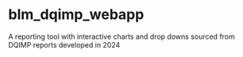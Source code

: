 # blm_dqimp_webapp
A reporting tool with interactive charts and drop downs sourced from DQIMP reports developed in 2024
